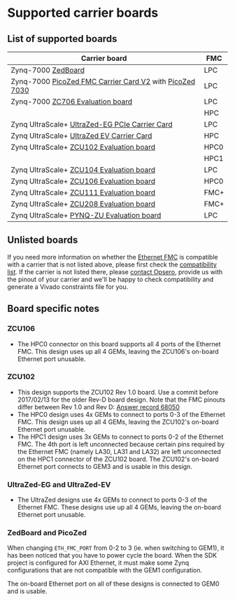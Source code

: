# Supported carrier boards

## List of supported boards

| Carrier board                                                    | FMC  |
|------------------------------------------------------------------|------|
| Zynq-7000 [ZedBoard]                                             | LPC  |
| Zynq-7000 [PicoZed FMC Carrier Card V2] with [PicoZed 7030]      | LPC  |
| Zynq-7000 [ZC706 Evaluation board]                               | LPC  |
|                                                                  | HPC  |
| Zynq UltraScale+ [UltraZed-EG PCIe Carrier Card]                 | LPC  |
| Zynq UltraScale+ [UltraZed EV Carrier Card]                      | HPC  |
| Zynq UltraScale+ [ZCU102 Evaluation board]                       | HPC0 |
|                                                                  | HPC1 |
| Zynq UltraScale+ [ZCU104 Evaluation board]                       | LPC  |
| Zynq UltraScale+ [ZCU106 Evaluation board]                       | HPC0 |
| Zynq UltraScale+ [ZCU111 Evaluation board]                       | FMC+ |
| Zynq UltraScale+ [ZCU208 Evaluation board]                       | FMC+ |
| Zynq UltraScale+ [PYNQ-ZU Evaluation board]                      | LPC  |

## Unlisted boards

If you need more information on whether the [Ethernet FMC] is compatible with a carrier that is not listed above, please first check the
[compatibility list]. If the carrier is not listed there, please [contact Opsero],
provide us with the pinout of your carrier and we'll be happy to check compatibility and generate a Vivado constraints file for you.

## Board specific notes

### ZCU106

* The HPC0 connector on this board supports all 4 ports of the Ethernet FMC. This design uses up all 4 GEMs,
  leaving the ZCU106's on-board Ethernet port unusable.

### ZCU102

* This design supports the ZCU102 Rev 1.0 board. Use a commit before 2017/02/13 for the older Rev-D board design.
  Note that the FMC pinouts differ between Rev 1.0 and Rev D: [Answer record 68050](https://www.xilinx.com/support/answers/68050.html)
* The HPC0 design uses 4x GEMs to connect to ports 0-3 of the Ethernet FMC. This design uses up all 4 GEMs,
  leaving the ZCU102's on-board Ethernet port unusable.
* The HPC1 design uses 3x GEMs to connect to ports 0-2 of the Ethernet FMC. The 4th port is left unconnected
  because certain pins required by the Ethernet FMC (namely LA30, LA31 and LA32) are left unconnected 
  on the HPC1 connector of the ZCU102 board. The ZCU102's on-board Ethernet port connects to GEM3 and is usable
  in this design.

### UltraZed-EG and UltraZed-EV

* The UltraZed designs use 4x GEMs to connect to ports 0-3 of the Ethernet FMC. These designs use up all 4 GEMs,
  leaving the on-board Ethernet port unusable.

### ZedBoard and PicoZed

When changing `ETH_FMC_PORT` from 0-2 to 3 (ie. when switching to GEM1), it has been noticed that
you have to power cycle the board. When the SDK project is configured for AXI Ethernet, it must make some
Zynq configurations that are not compatible with the GEM1 configuration.

The on-board Ethernet port on all of these designs is connected to GEM0 and is usable.


[contact Opsero]: https://opsero.com/contact-us
[compatibility list]: https://ethernetfmc.com/documentation/compatiblility.html
[Ethernet FMC]: https://ethernetfmc.com
[ZedBoard]: https://www.avnet.com/wps/portal/us/products/avnet-boards/avnet-board-families/zedboard/zedboard-board-family
[PicoZed FMC Carrier Card V2]: http://zedboard.org/product/picozed-fmc-carrier-card-v2
[PicoZed 7030]: http://picozed.org
[UltraZed-EG PCIe Carrier Card]: https://www.xilinx.com/products/boards-and-kits/1-mb9rqb.html
[UltraZed EV Carrier Card]: https://www.xilinx.com/products/boards-and-kits/1-y3n9v1.html
[ZC706 Evaluation board]: https://www.xilinx.com/zc706
[ZCU102 Evaluation board]: https://www.xilinx.com/zcu102
[ZCU104 Evaluation board]: https://www.xilinx.com/zcu104
[ZCU106 Evaluation board]: https://www.xilinx.com/zcu106
[ZCU111 Evaluation board]: https://www.xilinx.com/zcu111
[ZCU208 Evaluation board]: https://www.xilinx.com/zcu208
[PicoZed Hardware User Guide]: https://www.element14.com/community/servlet/JiveServlet/downloadBody/90974-102-2-394635/5279-UG-PicoZed-7015-7030-V2_1.pdf
[PYNQ-ZU Evaluation board]: https://www.tul.com.tw/ProductsPYNQ-ZU.html


